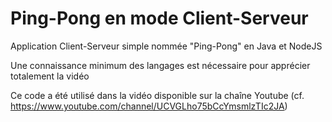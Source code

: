 # Ping-Pong en mode Client-Serveur
Application Client-Serveur simple nommée "Ping-Pong" en Java et NodeJS

Une connaissance minimum des langages est nécessaire pour apprécier totalement la vidéo

Ce code a été utilisé dans la vidéo disponible sur la chaîne Youtube (cf. https://www.youtube.com/channel/UCVGLho75bCcYmsmlzTIc2JA)
